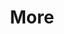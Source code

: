 ---
layout: page
title: More
nav: true
nav_order: 6
dropdown: true
children: 
    - title: Join Us
      permalink: /joinus/
    - title: divider
    - title: Contact Us
      permalink: /contactus/
---